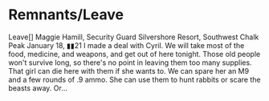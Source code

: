 # Remnants/Leave

Leave[]
Maggie Hamill, Security Guard
Silvershore Resort, Southwest Chalk Peak
January 18, ▮▮21
I made a deal with Cyril. We will take most of the food, medicine, and weapons, and get out of here tonight. Those old people won't survive long, so there's no point in leaving them too many supplies. That girl can die here with them if she wants to. We can spare her an M9 and a few rounds of .9 ammo. She can use them to hunt rabbits or scare the beasts away. Or...
